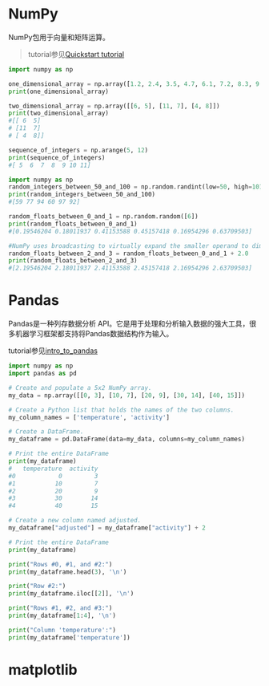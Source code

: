 # NumPy

NumPy包用于向量和矩阵运算。

> tutorial参见[Quickstart tutorial](https://numpy.org/doc/stable/user/quickstart.html)

```python
import numpy as np

one_dimensional_array = np.array([1.2, 2.4, 3.5, 4.7, 6.1, 7.2, 8.3, 9.5])
print(one_dimensional_array)

two_dimensional_array = np.array([[6, 5], [11, 7], [4, 8]])
print(two_dimensional_array)
#[[ 6  5]
# [11  7]
# [ 4  8]]

sequence_of_integers = np.arange(5, 12)
print(sequence_of_integers)
#[ 5  6  7  8  9 10 11]

import numpy as np
random_integers_between_50_and_100 = np.random.randint(low=50, high=101, size=(6))
print(random_integers_between_50_and_100)
#[59 77 94 60 97 92]

random_floats_between_0_and_1 = np.random.random([6])
print(random_floats_between_0_and_1) 
#[0.19546204 0.18011937 0.41153588 0.45157418 0.16954296 0.63709503]

#NumPy uses broadcasting to virtually expand the smaller operand to dimensions compatible for linear algebra
random_floats_between_2_and_3 = random_floats_between_0_and_1 + 2.0
print(random_floats_between_2_and_3)
#[2.19546204 2.18011937 2.41153588 2.45157418 2.16954296 2.63709503]

```





# Pandas

Pandas是一种列存数据分析 API。它是用于处理和分析输入数据的强大工具，很多机器学习框架都支持将Pandas数据结构作为输入。

tutorial参见[intro_to_pandas](https://colab.research.google.com/notebooks/mlcc/intro_to_pandas.ipynb)

```python
import numpy as np
import pandas as pd

# Create and populate a 5x2 NumPy array.
my_data = np.array([[0, 3], [10, 7], [20, 9], [30, 14], [40, 15]])

# Create a Python list that holds the names of the two columns.
my_column_names = ['temperature', 'activity']

# Create a DataFrame.
my_dataframe = pd.DataFrame(data=my_data, columns=my_column_names)

# Print the entire DataFrame
print(my_dataframe)
#   temperature  activity
#0            0         3
#1           10         7
#2           20         9
#3           30        14
#4           40        15

# Create a new column named adjusted.
my_dataframe["adjusted"] = my_dataframe["activity"] + 2

# Print the entire DataFrame
print(my_dataframe)

print("Rows #0, #1, and #2:")
print(my_dataframe.head(3), '\n')

print("Row #2:")
print(my_dataframe.iloc[[2]], '\n')

print("Rows #1, #2, and #3:")
print(my_dataframe[1:4], '\n')

print("Column 'temperature':")
print(my_dataframe['temperature'])


```





# matplotlib